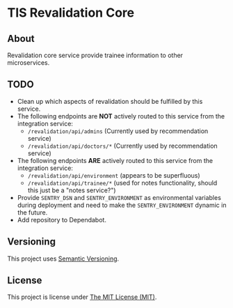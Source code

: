 # TIS Revalidation Core

## About
Revalidation core service provide trainee information to other microservices.

## TODO
 - Clean up which aspects of revalidation should be fulfilled by this service.
 - The following endpoints are **NOT** actively routed to this service from the integration service:
    - `/revalidation/api/admins` (Currently used by recommendation service)
    - `/revalidation/api/doctors/*` (Currently used by recommendation service)
 - The following endpoints **ARE** actively routed to this service from the integration service:
    - `/revalidation/api/environment` (appears to be superfluous)
    - `/revalidation/api/trainee/*` (used for notes functionality, should this just be a "notes service?")
 - Provide `SENTRY_DSN` and `SENTRY_ENVIRONMENT` as environmental variables
   during deployment and need to make the `SENTRY_ENVIRONMENT` dynamic in the future.
 - Add repository to Dependabot.

## Versioning
This project uses [Semantic Versioning](semver.org).

## License
This project is license under [The MIT License (MIT)](LICENSE).
